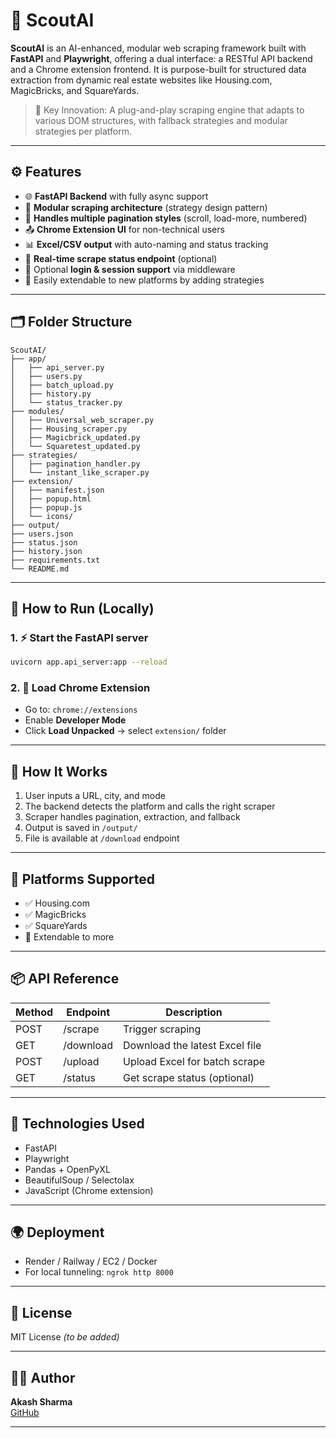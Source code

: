# 🧠 ScoutAI

**ScoutAI** is an AI-enhanced, modular web scraping framework built with **FastAPI** and **Playwright**, offering a dual interface: a RESTful API backend and a Chrome extension frontend. It is purpose-built for structured data extraction from dynamic real estate websites like Housing.com, MagicBricks, and SquareYards.

> 🧩 Key Innovation: A plug-and-play scraping engine that adapts to various DOM structures, with fallback strategies and modular strategies per platform.

---

## ⚙️ Features

- 🌐 **FastAPI Backend** with fully async support
- 🧠 **Modular scraping architecture** (strategy design pattern)
- 🔁 **Handles multiple pagination styles** (scroll, load-more, numbered)
- 📤 **Chrome Extension UI** for non-technical users
- 📊 **Excel/CSV output** with auto-naming and status tracking
- 🔄 **Real-time scrape status endpoint** (optional)
- 🔐 Optional **login & session support** via middleware
- 🧩 Easily extendable to new platforms by adding strategies

---

## 🗂️ Folder Structure

```
ScoutAI/
├── app/
│   ├── api_server.py
│   ├── users.py
│   ├── batch_upload.py
│   ├── history.py
│   └── status_tracker.py
├── modules/
│   ├── Universal_web_scraper.py
│   ├── Housing_scraper.py
│   ├── Magicbrick_updated.py
│   └── Squaretest_updated.py
├── strategies/
│   ├── pagination_handler.py
│   └── instant_like_scraper.py
├── extension/
│   ├── manifest.json
│   ├── popup.html
│   ├── popup.js
│   └── icons/
├── output/
├── users.json
├── status.json
├── history.json
├── requirements.txt
└── README.md
```

---

## 🚀 How to Run (Locally)

### 1. ⚡️ Start the FastAPI server

```bash
uvicorn app.api_server:app --reload
```

### 2. 🧩 Load Chrome Extension

- Go to: `chrome://extensions`
- Enable **Developer Mode**
- Click **Load Unpacked** → select `extension/` folder

---

## 🧠 How It Works

1. User inputs a URL, city, and mode
2. The backend detects the platform and calls the right scraper
3. Scraper handles pagination, extraction, and fallback
4. Output is saved in `/output/`
5. File is available at `/download` endpoint

---

## 🧪 Platforms Supported

- ✅ Housing.com  
- ✅ MagicBricks  
- ✅ SquareYards  
- 🚧 Extendable to more

---

## 📦 API Reference

| Method | Endpoint     | Description                      |
|--------|--------------|----------------------------------|
| POST   | /scrape      | Trigger scraping                 |
| GET    | /download    | Download the latest Excel file   |
| POST   | /upload      | Upload Excel for batch scrape    |
| GET    | /status      | Get scrape status (optional)     |

---

## 🧩 Technologies Used

- FastAPI
- Playwright
- Pandas + OpenPyXL
- BeautifulSoup / Selectolax
- JavaScript (Chrome extension)

---

## 🌍 Deployment

- Render / Railway / EC2 / Docker
- For local tunneling: `ngrok http 8000`

---

## 📄 License

MIT License *(to be added)*

---

## 🙋‍♂️ Author

**Akash Sharma**  
[GitHub](https://github.com/akash8860)

---
